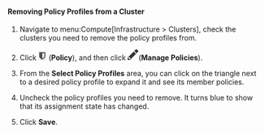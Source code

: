 #### Removing Policy Profiles from a Cluster

1.  Navigate to menu:Compute\[Infrastructure \> Clusters\], check the
    clusters you need to remove the policy profiles from.

2.  Click ![image](/images/1941.png) (**Policy**), and then click
    ![image](/images/1851.png)(**Manage Policies**).

3.  From the **Select Policy Profiles** area, you can click on the
    triangle next to a desired policy profile to expand it and see its
    member policies.

4.  Uncheck the policy profiles you need to remove. It turns blue to
    show that its assignment state has changed.

5.  Click **Save**.
